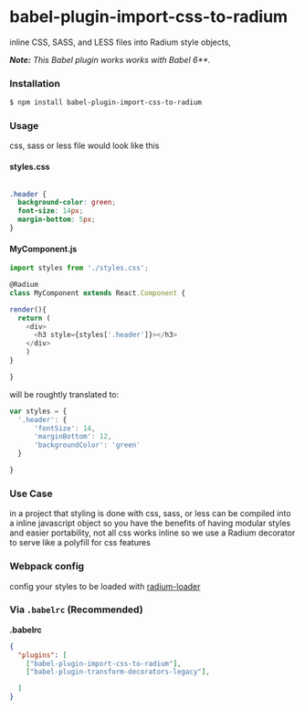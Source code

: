 # babel-plugin-import-css-to-radium

inline CSS, SASS, and LESS files into Radium style objects,

_**Note:** This Babel plugin works works with Babel 6**._

### Installation

```sh
$ npm install babel-plugin-import-css-to-radium
```

### Usage
css, sass or less file would look like this

#### styles.css

```css

.header {
  background-color: green;
  font-size: 14px;
  margin-bottom: 5px;
}

```
#### MyComponent.js
```javascript
import styles from './styles.css';

@Radium
class MyComponent extends React.Component {

render(){
  return (
    <div>
      <h3 style={styles['.header']}></h3>
    </div>
    )
}

}

```

will be roughtly translated to:

```javascript
var styles = {
  '.header': {
      'fontSize': 14,
      'marginBottom': 12,
      'backgroundColor': 'green'
  }

}
```

### Use Case
in a project that styling is done with css, sass, or less can be compiled into a inline javascript object so you have the benefits of having modular styles and easier portability, not all css works inline so we use a Radium decorator to serve like a polyfill for css features

### Webpack config
config your styles to be loaded with [radium-loader](https://github.com/dminkovsky/radium-loader)

### Via `.babelrc` (Recommended)

**.babelrc**

```json
{
  "plugins": [
    ["babel-plugin-import-css-to-radium"],
    ["babel-plugin-transform-decorators-legacy"],

  ]
}
```
